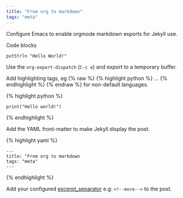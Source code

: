 ```yaml
---
title: "From org to markdown"
tags: "meta"
---
```

<!--more-->
Configure Emacs to enable orgmode markdown exports for Jekyll use.

Code blocks

    putStrln "Hello World!"

Use the `org-export-dispatch` (`C-c e`) and export to a temporary buffer.

Add highlighting tags, eg {% raw %} {% highlight python %} &#x2026; {% endhighlight %}
{% endraw %} for non-default languages.

{% highlight python %}

    print("Hello world!")

{% endhighlight %}

Add the YAML front-matter to make Jekyll display the post.

{% highlight yaml %}

    ---
    title: "From org to markdown
    tags: "meta"
    ---

{% endhighlight %}


Add your configured [excerpt_separator](http://www.jmnorlund.net/log/2018/03/from-org-to-md)
e.g:
`<!--more-->` to the post.
